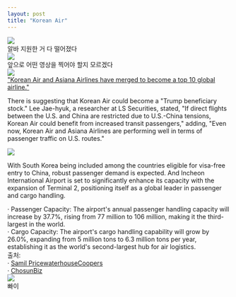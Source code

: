 ```yaml
---
layout: post
title: "Korean Air"
---
```


<div class="start">
  <img src="https://github.com/user-attachments/assets/8fb0c6f9-2d9e-4122-9033-a77e21b57163">
</div>

<div class="txt">
  알바 지원한 거 다 떨어졌다
</div>







<div class="img">
  <img class="lazyload" src="https://github.com/user-attachments/assets/36430ef3-723d-439f-918b-6b36e3258a48">
</div>


<div class="txt">
  앞으로 어떤 영상을 찍어야 할지 모르겠다
</div>




<div class="sm-top"></div>




<div class="img">
  <img class="lazyload" src="https://github.com/user-attachments/assets/28217793-a63d-48cb-aefd-2222bb2ceb32">
</div>

<div class="txt">
  <a href="https://www.esgeconomy.com/news/articleView.html?idxno=9023">"Korean Air and Asiana Airlines have merged to become a top 10 global airline."</a>
</div>




<div class="s-top"></div>





 There is suggesting that Korean Air could become a "Trump beneficiary stock." 
Lee Jae-hyuk, a researcher at LS Securities, stated, "If direct flights between the U.S. and China are restricted due to U.S.-China tensions, Korean Air could benefit from increased transit passengers," adding, 
"Even now, Korean Air and Asiana Airlines are performing well in terms of passenger traffic on U.S. routes."







<div class="m-top"></div>








<div class="img">
  <img class="lazyload" src="https://github.com/user-attachments/assets/02e21e66-63b4-44c5-9d9e-ab3e04f03f2e">
</div>

<div class="sm-top"></div>

With South Korea being included among the countries eligible for visa-free entry to China, robust passenger demand is expected. And Incheon International Airport is set to significantly enhance its capacity with the expansion of Terminal 2, positioning itself as a global leader in passenger and cargo handling. 

<div class="txt">
  · Passenger Capacity: The airport's annual passenger handling capacity will increase by 37.7%, rising from 77 million to 106 million, making it the third-largest in the world.
</div>



<div class="txt">
  · Cargo Capacity: The airport's cargo handling capability will grow by 26.0%, expanding from 5 million tons to 6.3 million tons per year, establishing it as the world's second-largest hub for air logistics.
</div>


<div class="sm-top"></div>


<div class="s-txt">
  출처: <br>  
      · <a href="https://www.pwc.com/kr/ko/insights/industry-focus/samilpwc_taking-off.pdf">Samil PricewaterhouseCoopers</a> <br>
      · <a href="https://biz.chosun.com/stock/stock_general/2024/11/09/WO27QF3CZNH3TFJCHG4WFKMYIE/">ChosunBiz</a>
</div>




<div class="img">
  <img class="lazyload" src="https://github.com/user-attachments/assets/4252bfc4-83ae-46a6-9e51-d2b5fbc9f65a">
</div>



<div class="txt">
  빠이
</div>












































